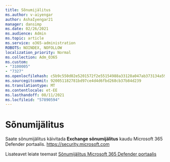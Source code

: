 ```yaml
---
title: Sõnumijälitus
ms.author: v-aiyengar
author: AshaIyengar21
manager: dansimp
ms.date: 02/26/2021
ms.audience: Admin
ms.topic: article
ms.service: o365-administration
ROBOTS: NOINDEX, NOFOLLOW
localization_priority: Normal
ms.collection: Adm_O365
ms.custom:
- "3100005"
- "7327"
ms.openlocfilehash: c5b9c550d02e5201572f2e55154988a33128a047ab373134a59188f6ab59820b
ms.sourcegitcommit: 920051182781bd97ce4d4d6fbd268cb37b84d239
ms.translationtype: MT
ms.contentlocale: et-EE
ms.lasthandoff: 08/11/2021
ms.locfileid: "57890594"
---
```

# <a name="run-a-message-trace"></a>Sõnumijälitus

Saate sõnumijälitus käivitada **Exchange sõnumijälitus** kaudu Microsoft 365 Defender portaalis. <https://security.microsoft.com>

Lisateavet leiate teemast [Sõnumijälitus Microsoft 365 Defender portaalis](https://docs.microsoft.com/microsoft-365/security/office-365-security/message-trace-scc)
